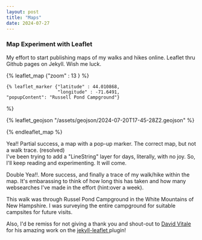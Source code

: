 ```yaml
---
layout: post
title: "Maps"
date: 2024-07-27
---
```


### Map Experiment with Leaflet

My effort to start publishing maps of my walks and hikes online.
Leaflet thru Github pages on Jekyll. 
Wish me luck.


{% leaflet_map {"zoom" : 13 } %}

    {% leaflet_marker {"latitude" : 44.010868,
                       "longitude" : -71.6491,
    "popupContent": "Russell Pond Campground"}
  %}

{% leaflet_geojson "/assets/geojson/2024-07-20T17-45-28Z2.geojson" %}

{% endleaflet_map %}

Yea!! Partial success, a map with a pop-up marker. The correct map, but not a walk trace. (resolved)  
I've been trying to add a "LineString" layer for days, literally, with no joy. So, I'll keep reading and experimenting. It will come.  

Double Yea!!. More success, and finally a trace of my walk/hike within the map. It's embarassing to think of how long this has taken and how many websearches I've made in the effort (hint:over a week).   

This walk was through Russel Pond Campground in the White Mountains of New Hampshire. I was surveying the entire campground for suitable campsites for future visits.

Also, I'd be remiss for not giving a thank you and shout-out to <a href= "https://davidjvitale.com">David Vitale </a> for his amazing work on the <a href= "https://davidjvitale.com/tech/jekyll-leaflet/"> jekyll-leaflet </a>plugin!
